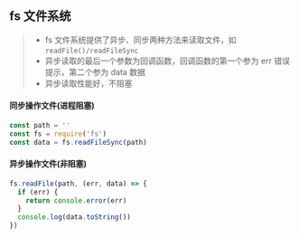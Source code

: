 ## fs 文件系统

> * fs 文件系统提供了异步、同步两种方法来读取文件，如 `readFile()/readFileSync`
> * 异步读取的最后一个参数为回调函数，回调函数的第一个参为 err 错误提示，第二个参为 data 数据
> * 异步读取性能好，不阻塞

#### 同步操作文件(进程阻塞)

```js
const path = ''
const fs = require('fs')
const data = fs.readFileSync(path)
```

#### 异步操作文件(非阻塞)

```js
fs.readFile(path, (err, data) => {
  if (err) {
    return console.error(err)
  }
  console.log(data.toString())
})


